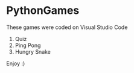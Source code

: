 # PythonGames
These games were coded on Visual Studio Code
1. Quiz
2. Ping Pong
3. Hungry Snake

Enjoy :) 
